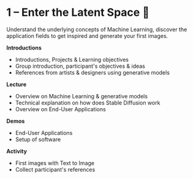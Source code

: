 # 1 – Enter the Latent Space 🚀
Understand the underlying concepts of Machine Learning, discover the application fields to get inspired and generate your first images.

**Introductions**

- Introductions, Projects & Learning objectives
- Group introduction, participant's objectives & ideas
- References from artists & designers using generative models

**Lecture**

- Overview on Machine Learning & generative models
- Technical explanation on how does Stable Diffusion work
- Overview on End-User Applications

**Demos**

- End-User Applications
- Setup of software

**Activity**

- First images with Text to Image
- Collect participant's references
